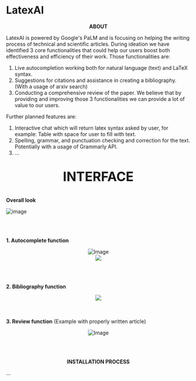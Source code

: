 # LatexAI

**<p align="center">ABOUT</p>**

LatexAI is powered by Google's PaLM and is focusing on helping the writing process of technical and scientific articles. During ideation we have identified 3 core functionalities that could help our users boost both effectiveness and efficiency of their work. Those functionalities are:
1. Live autocompletion working both for natural language (text) and LaTeX syntax.
2. Suggestions for citations and assistance in creating a bibliography. (With a usage of arxiv search)
3. Conducting a comprehensive review of the paper.
We believe that by providing and improving those 3 functionalities we can provide a lot of value to our users.

Further planned features are:
1. Interactive chat which will return latex syntax asked by user, for example: Table with space for user to fill with text.
2. Spelling, grammar, and punctuation checking and correction for the text. Potentially with a usage of Grammarly API.
3. ...

**<p align="center" style="font-size: 35px;" >INTERFACE</p>**

**Overall look**

![image](https://github.com/bartoszkozakiewicz/LatexAI/assets/105235140/292cdddd-7e51-4b23-bafe-cafa24e75a44)

<br/><br/>

**1. Autocomplete function**

<div align="center">
  <img src="https://github.com/bartoszkozakiewicz/LatexAI/assets/105235140/665ff657-e8b4-4e98-be16-36d61ca36b5f" alt="Image" />
  <br/>
  <img src="https://github.com/bartoszkozakiewicz/LatexAI/assets/105235140/99950256-d4bc-4ce8-986f-da6aea04143f" />
</div>

<br/><br/>

**2. Bibliography function**

<div align="center">
  <img src="https://github.com/bartoszkozakiewicz/LatexAI/assets/105235140/8ee7a56a-cd81-4bcc-b5ef-b53a2e7c87c1"/>
</div>
<br/><br/>

**3. Review function** (Example with properly written article)

<p align="center">
  <img src="https://github.com/bartoszkozakiewicz/LatexAI/assets/105235140/4d8632c1-ffab-4860-ac79-7ea0c9c8515d" alt="Image" />
</p>

<br/><br/>

**<p align="center">INSTALLATION PROCESS</p>**
...
